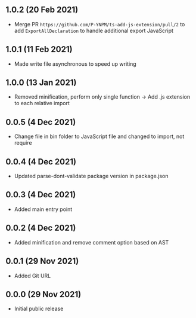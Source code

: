 ## 1.0.2 (20 Feb 2021)

* Merge PR `https://github.com/P-YNPM/ts-add-js-extension/pull/2` to add `ExportAllDeclaration` to handle additional export JavaScript

## 1.0.1 (11 Feb 2021)

* Made write file asynchronous to speed up writing

## 1.0.0 (13 Jan 2021)

* Removed minification, perform only single function -> Add .js extension to each relative import

## 0.0.5 (4 Dec 2021)

* Change file in bin folder to JavaScript file and changed to import, not require

## 0.0.4 (4 Dec 2021)

* Updated parse-dont-validate package version in package.json

## 0.0.3 (4 Dec 2021)

* Added main entry point

## 0.0.2 (4 Dec 2021)

* Added minification and remove comment option based on AST

## 0.0.1 (29 Nov 2021)

* Added Git URL 

## 0.0.0 (29 Nov 2021)

* Initial public release
